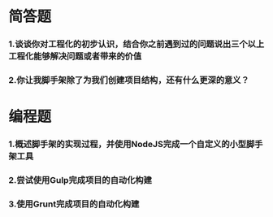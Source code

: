 # 简答题
### 1.谈谈你对工程化的初步认识，结合你之前遇到过的问题说出三个以上工程化能够解决问题或者带来的价值

### 2.你让我脚手架除了为我们创建项目结构，还有什么更深的意义？

# 编程题
### 1.概述脚手架的实现过程，并使用NodeJS完成一个自定义的小型脚手架工具

### 2.尝试使用Gulp完成项目的自动化构建

### 3.使用Grunt完成项目的自动化构建